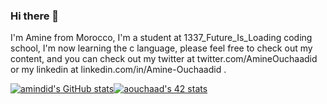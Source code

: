 ### Hi there 👋

I'm Amine from Morocco, I'm a student at 1337_Future_Is_Loading coding school, I'm now learning the c language, please feel free to check out my content, and you can check out my twitter at twitter.com/AmineOuchaadid or my linkedin at linkedin.com/in/Amine-Ouchaadid .

[![amindid's GitHub stats](https://github-readme-stats.vercel.app/api?username=amindid)](https://github.com/amindid/github-readme-stats)<a href="https://github.com/oakoudad/badge42"><img src="https://badge.mediaplus.ma/levi/aouchaad" alt="aouchaad's 42 stats" /></a>
